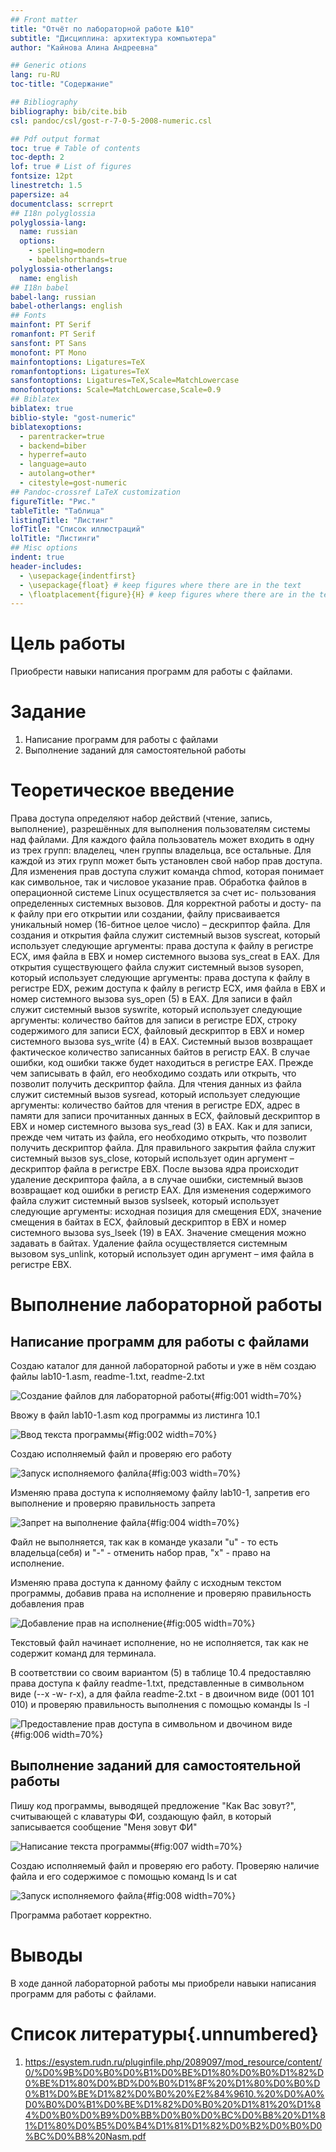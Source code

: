 ```yaml
---
## Front matter
title: "Отчёт по лабораторной работе №10"
subtitle: "Дисциплина: архитектура компьютера"
author: "Кайнова Алина Андреевна"

## Generic otions
lang: ru-RU
toc-title: "Содержание"

## Bibliography
bibliography: bib/cite.bib
csl: pandoc/csl/gost-r-7-0-5-2008-numeric.csl

## Pdf output format
toc: true # Table of contents
toc-depth: 2
lof: true # List of figures
fontsize: 12pt
linestretch: 1.5
papersize: a4
documentclass: scrreprt
## I18n polyglossia
polyglossia-lang:
  name: russian
  options:
	- spelling=modern
	- babelshorthands=true
polyglossia-otherlangs:
  name: english
## I18n babel
babel-lang: russian
babel-otherlangs: english
## Fonts
mainfont: PT Serif
romanfont: PT Serif
sansfont: PT Sans
monofont: PT Mono
mainfontoptions: Ligatures=TeX
romanfontoptions: Ligatures=TeX
sansfontoptions: Ligatures=TeX,Scale=MatchLowercase
monofontoptions: Scale=MatchLowercase,Scale=0.9
## Biblatex
biblatex: true
biblio-style: "gost-numeric"
biblatexoptions:
  - parentracker=true
  - backend=biber
  - hyperref=auto
  - language=auto
  - autolang=other*
  - citestyle=gost-numeric
## Pandoc-crossref LaTeX customization
figureTitle: "Рис."
tableTitle: "Таблица"
listingTitle: "Листинг"
lofTitle: "Список иллюстраций"
lolTitle: "Листинги"
## Misc options
indent: true
header-includes:
  - \usepackage{indentfirst}
  - \usepackage{float} # keep figures where there are in the text
  - \floatplacement{figure}{H} # keep figures where there are in the text
---
```


# Цель работы

Приобрести навыки написания программ для работы с файлами.

# Задание

1. Написание программ для работы с файлами
2. Выполнение заданий для самостоятельной работы

# Теоретическое введение

Права доступа определяют набор действий (чтение, запись, выполнение), разрешённых для выполнения пользователям системы над файлами. Для каждого файла пользователь может входить в одну из трех групп: владелец, член группы владельца, все остальные. Для каждой из этих групп может быть установлен свой набор прав доступа.
Для изменения прав доступа служит команда chmod, которая понимает как
символьное, так и числовое указание прав. Обработка файлов в операционной системе Linux осуществляется за счет ис-
пользования определенных системных вызовов. Для корректной работы и досту-
па к файлу при его открытии или создании, файлу присваивается уникальный
номер (16-битное целое число) – дескриптор файла. Для создания и открытия файла служит системный вызов syscreat, который использует следующие аргументы: права доступа к файлу в регистре ECX, имя файла в EBX и номер системного вызова sys_creat в EAX.
Для открытия существующего файла служит системный вызов sysopen, который использует следующие аргументы: права доступа к файлу в регистре EDX, режим доступа к файлу в регистр ECX, имя файла в EBX и номер системного вызова sys_open (5) в EAX.
Для записи в файл служит системный вызов syswrite, который использует следующие аргументы: количество байтов для записи в регистре EDX, строку содержимого для записи ECX, файловый дескриптор в EBX и номер системного вызова sys_write (4) в EAX. Системный вызов возвращает фактическое количество записанных байтов в регистр EAX. В случае ошибки, код ошибки также будет находиться в регистре EAX. Прежде чем записывать в файл, его необходимо создать или открыть, что позволит получить дескриптор файла.
Для чтения данных из файла служит системный вызов sysread, который использует следующие аргументы: количество байтов для чтения в регистре EDX, адрес в памяти для записи прочитанных данных в ECX, файловый дескриптор в EBX и номер системного вызова sys_read (3) в EAX. Как и для записи, прежде чем читать из файла, его необходимо открыть, что позволит получить дескриптор файла.
Для правильного закрытия файла служит системный вызов sys_close, который использует один аргумент – дескриптор файла в регистре EBX. После вызова ядра происходит удаление дескриптора файла, а в случае ошибки, системный вызов возвращает код ошибки в регистр EAX.
Для изменения содержимого файла служит системный вызов syslseek, который использует следующие аргументы: исходная позиция для смещения EDX, значение смещения в байтах в ECX, файловый дескриптор в EBX и номер системного вызова sys_lseek (19) в EAX. Значение смещения можно задавать в байтах.
Удаление файла осуществляется системным вызовом sys_unlink, который использует один аргумент – имя файла в регистре EBX.

# Выполнение лабораторной работы

## Написание программ для работы с файлами

Создаю каталог для данной лабораторной работы и уже в нём создаю файлы lab10-1.asm, readme-1.txt, readme-2.txt

![Создание файлов для лабораторной работы](image/1.jpg){#fig:001 width=70%}

Ввожу в файл lab10-1.asm код программы из листинга 10.1

![Ввод текста программы](image/2.jpg){#fig:002 width=70%}

Создаю исполняемый файл и проверяю его работу

![Запуск исполняемого фалйла](image/3.jpg){#fig:003 width=70%}

Изменяю права доступа к исполняемому файлу lab10-1, запретив его выполнение и проверяю правильность запрета

![Запрет на выполнение файла](image/4.jpg){#fig:004 width=70%}

Файл не выполняется, так как в команде указали "u" - то есть владельца(себя) и "-" - отменить набор прав, "x" - право на исполнение.

Изменяю права доступа к данному файлу с исходным текстом программы, добавив права на исполнение и проверяю правильность добавления прав

![Добавление прав на исполнение](image/5.jpg){#fig:005 width=70%}

Текстовый файл начинает исполнение, но не исполняется, так как не содержит команд для терминала.

В соответствии со своим вариантом (5) в таблице 10.4 предоставляю права доступа к файлу readme-1.txt, представленные в символьном виде (--x -w- r-x), а для файла readme-2.txt - в двоичном виде (001 101 010) и проверяю правильность выполнения с помощью команды ls -l

![Предоставление прав доступа в символьном и двочином виде](image/6.jpg){#fig:006 width=70%}


## Выполнение заданий для самостоятельной работы

Пишу код программы, выводящей предложение "Как Вас зовут?", считывающей с клаватуры ФИ, создающую файл, в который записывается сообщение "Меня зовут ФИ"

![Написание текста программы](image/7.jpg){#fig:007 width=70%}

Создаю исполняемый файл и проверяю его работу. Проверяю наличие файла и его содержимое с помощью команд ls и cat

![Запуск исполняемого файла](image/8.jpg){#fig:008 width=70%}

Программа работает корректно.

# Выводы

В ходе данной лабораторной работы мы приобрели навыки написания программ для работы с файлами.

# Список литературы{.unnumbered}

1. https://esystem.rudn.ru/pluginfile.php/2089097/mod_resource/content/0/%D0%9B%D0%B0%D0%B1%D0%BE%D1%80%D0%B0%D1%82%D0%BE%D1%80%D0%BD%D0%B0%D1%8F%20%D1%80%D0%B0%D0%B1%D0%BE%D1%82%D0%B0%20%E2%84%9610.%20%D0%A0%D0%B0%D0%B1%D0%BE%D1%82%D0%B0%20%D1%81%20%D1%84%D0%B0%D0%B9%D0%BB%D0%B0%D0%BC%D0%B8%20%D1%81%D1%80%D0%B5%D0%B4%D1%81%D1%82%D0%B2%D0%B0%D0%BC%D0%B8%20Nasm.pdf
